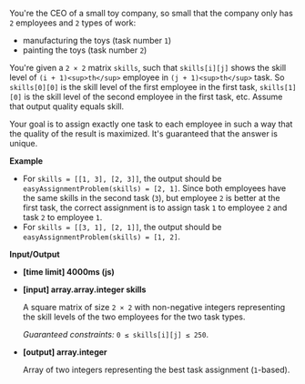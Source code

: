 ﻿You're the CEO of a small toy company, so small that the company only has `2` employees and `2` types of work:

*   manufacturing the toys (task number `1`)
*   painting the toys (task number `2`)

You're given a `2 × 2` matrix `skills`, such that `skills[i][j]` shows the skill level of `(i + 1)<sup>th</sup>` employee in `(j + 1)<sup>th</sup>` task. So `skills[0][0]` is the skill level of the first employee in the first task, `skills[1][0]` is the skill level of the second employee in the first task, etc. Assume that output quality equals skill.

Your goal is to assign exactly one task to each employee in such a way that the quality of the result is maximized. It's guaranteed that the answer is unique.

**Example**

*   For `skills = [[1, 3], [2, 3]]`, the output should be
    `easyAssignmentProblem(skills) = [2, 1]`.
    Since both employees have the same skills in the second task (`3`), but employee `2` is better at the first task, the correct assignment is to assign task `1` to employee `2` and task `2` to employee `1`.
*   For `skills = [[3, 1], [2, 1]]`, the output should be
    `easyAssignmentProblem(skills) = [1, 2]`.

**Input/Output**

*   **[time limit] 4000ms (js)**

*   **[input] array.array.integer skills**

    A square matrix of size `2 × 2` with non-negative integers representing the skill levels of the two employees for the two task types.

    _Guaranteed constraints:_
    `0 ≤ skills[i][j] ≤ 250`.

*   **[output] array.integer**

    Array of two integers representing the best task assignment (`1`-based).